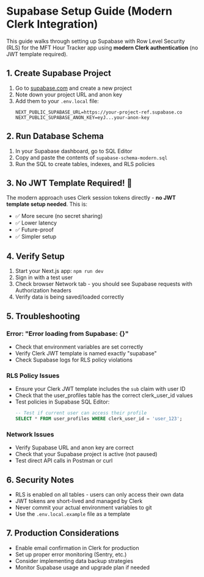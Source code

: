 # Supabase Setup Guide (Modern Clerk Integration)

This guide walks through setting up Supabase with Row Level Security (RLS) for the MFT Hour Tracker app using **modern Clerk authentication** (no JWT template required).

## 1. Create Supabase Project

1. Go to [supabase.com](https://supabase.com) and create a new project
2. Note down your project URL and anon key
3. Add them to your `.env.local` file:
   ```
   NEXT_PUBLIC_SUPABASE_URL=https://your-project-ref.supabase.co
   NEXT_PUBLIC_SUPABASE_ANON_KEY=eyJ...your-anon-key
   ```

## 2. Run Database Schema

1. In your Supabase dashboard, go to SQL Editor
2. Copy and paste the contents of `supabase-schema-modern.sql`
3. Run the SQL to create tables, indexes, and RLS policies

## 3. No JWT Template Required! 🎉

The modern approach uses Clerk session tokens directly - **no JWT template setup needed**. This is:
- ✅ More secure (no secret sharing)
- ✅ Lower latency 
- ✅ Future-proof
- ✅ Simpler setup

## 4. Verify Setup

1. Start your Next.js app: `npm run dev`
2. Sign in with a test user
3. Check browser Network tab - you should see Supabase requests with Authorization headers
4. Verify data is being saved/loaded correctly

## 5. Troubleshooting

### Error: "Error loading from Supabase: {}"
- Check that environment variables are set correctly
- Verify Clerk JWT template is named exactly "supabase" 
- Check Supabase logs for RLS policy violations

### RLS Policy Issues
- Ensure your Clerk JWT template includes the `sub` claim with user ID
- Check that the user_profiles table has the correct clerk_user_id values
- Test policies in Supabase SQL Editor:
  ```sql
  -- Test if current user can access their profile
  SELECT * FROM user_profiles WHERE clerk_user_id = 'user_123';
  ```

### Network Issues
- Verify Supabase URL and anon key are correct
- Check that your Supabase project is active (not paused)
- Test direct API calls in Postman or curl

## 6. Security Notes

- RLS is enabled on all tables - users can only access their own data
- JWT tokens are short-lived and managed by Clerk
- Never commit your actual environment variables to git
- Use the `.env.local.example` file as a template

## 7. Production Considerations

- Enable email confirmation in Clerk for production
- Set up proper error monitoring (Sentry, etc.)
- Consider implementing data backup strategies
- Monitor Supabase usage and upgrade plan if needed